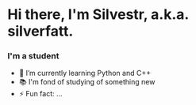 # Hi there, I'm Silvestr, a.k.a. silverfatt.
### I'm a student


- 🌱 I’m currently learning Python and C++
- 📚 I'm fond of studying of something new
- ⚡ Fun fact: ...

